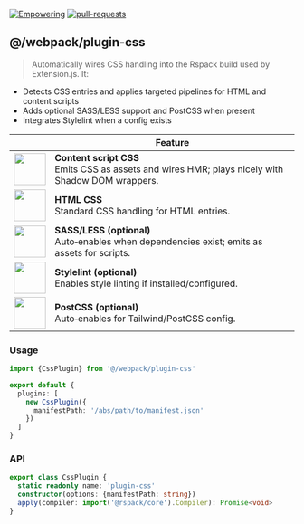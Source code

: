 [empowering-image]: https://img.shields.io/badge/Empowering-Extension.js-0971fe
[empowering-url]: https://extension.js.org
[pr-welcome-image]: https://img.shields.io/badge/pull--requests-welcome-2ecc40
[pr-welcome-url]: https://github.com/extension-js/extension.js/pulls
[extensionjs-image]: https://img.shields.io/badge/Extension.js-0971fe

[![Empowering][empowering-image]][empowering-url] [![pull-requests][pr-welcome-image]][pr-welcome-url]

## @/webpack/plugin-css

> Automatically wires CSS handling into the Rspack build used by Extension.js. It:

- Detects CSS entries and applies targeted pipelines for HTML and content scripts
- Adds optional SASS/LESS support and PostCSS when present
- Integrates Stylelint when a config exists

|                                                                            | Feature                                                                                              |
| -------------------------------------------------------------------------- | ---------------------------------------------------------------------------------------------------- |
| <img src="https://avatars.githubusercontent.com/u/172809806" width="56" /> | **Content script CSS**<br/>Emits CSS as assets and wires HMR; plays nicely with Shadow DOM wrappers. |
| <img src="https://avatars.githubusercontent.com/u/172809806" width="56" /> | **HTML CSS**<br/>Standard CSS handling for HTML entries.                                             |
| <img src="https://avatars.githubusercontent.com/u/172809806" width="56" /> | **SASS/LESS (optional)**<br/>Auto‑enables when dependencies exist; emits as assets for scripts.      |
| <img src="https://avatars.githubusercontent.com/u/172809806" width="56" /> | **Stylelint (optional)**<br/>Enables style linting if installed/configured.                          |
| <img src="https://avatars.githubusercontent.com/u/172809806" width="56" /> | **PostCSS (optional)**<br/>Auto‑enables for Tailwind/PostCSS config.                                 |

### Usage

```ts
import {CssPlugin} from '@/webpack/plugin-css'

export default {
  plugins: [
    new CssPlugin({
      manifestPath: '/abs/path/to/manifest.json'
    })
  ]
}
```

### API

```ts
export class CssPlugin {
  static readonly name: 'plugin-css'
  constructor(options: {manifestPath: string})
  apply(compiler: import('@rspack/core').Compiler): Promise<void>
}
```
